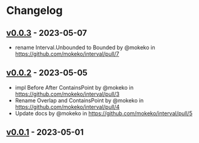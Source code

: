# Changelog

## [v0.0.3](https://github.com/mokeko/interval/compare/v0.0.2...v0.0.3) - 2023-05-07
- rename Interval.Unbounded to Bounded by @mokeko in https://github.com/mokeko/interval/pull/7

## [v0.0.2](https://github.com/mokeko/interval/compare/v0.0.1...v0.0.2) - 2023-05-05
- impl Before After ContainsPoint by @mokeko in https://github.com/mokeko/interval/pull/3
- Rename Overlap and ContainsPoint by @mokeko in https://github.com/mokeko/interval/pull/4
- Update docs by @mokeko in https://github.com/mokeko/interval/pull/5

## [v0.0.1](https://github.com/mokeko/interval/commits/v0.0.1) - 2023-05-01
